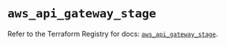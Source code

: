 # `aws_api_gateway_stage`

Refer to the Terraform Registry for docs: [`aws_api_gateway_stage`](https://registry.terraform.io/providers/hashicorp/aws/5.99.0/docs/resources/api_gateway_stage).
